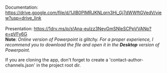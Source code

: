Documentation: https://drive.google.com/file/d/1JIB0PlMRJKNLqrn3Hi_Gj7dWWftGVedV/view?usp=drive_link <br><br>
Presentation: https://1drv.ms/p/s!Ana-eulzz3NeyGmSNleSCPpVVANp?e=pVFy6G <br>
**Note**: *Online version of Powerpoint is glitchy. For a proper experience, I recommend you to download the file and open it in the **Desktop** version of Powerpoint.*

If you are cloning the app, don't forget to create a 'contact-author-channels.json' in the project root dir.
